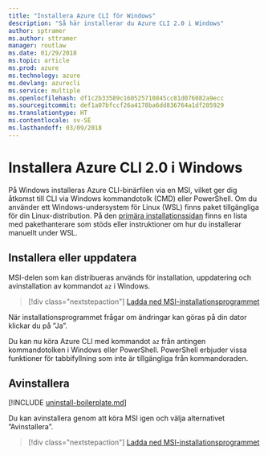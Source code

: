 ```yaml
---
title: "Installera Azure CLI för Windows"
description: "Så här installerar du Azure CLI 2.0 i Windows"
author: sptramer
ms.author: sttramer
manager: routlaw
ms.date: 01/29/2018
ms.topic: article
ms.prod: azure
ms.technology: azure
ms.devlang: azurecli
ms.service: multiple
ms.openlocfilehash: df1c2b33589c160525710845cc81d076082a9ecc
ms.sourcegitcommit: def1a07bfccf26a4178ba6dd836764a1df205929
ms.translationtype: HT
ms.contentlocale: sv-SE
ms.lasthandoff: 03/09/2018
---
```

# <a name="install-azure-cli-20-on-windows"></a>Installera Azure CLI 2.0 i Windows

På Windows installeras Azure CLI-binärfilen via en MSI, vilket ger dig åtkomst till CLI via Windows kommandotolk (CMD) eller PowerShell.
Om du använder ett Windows-undersystem för Linux (WSL) finns paket tillgängliga för din Linux-distribution. På den [primära installationssidan](install-azure-cli.md) finns en lista med pakethanterare som stöds eller instruktioner om hur du installerar manuellt under WSL.

## <a name="install-or-update"></a>Installera eller uppdatera

MSI-delen som kan distribueras används för installation, uppdatering och avinstallation av kommandot `az` i Windows.

> [!div class="nextstepaction"]
> [Ladda ned MSI-installationsprogrammet](https://aka.ms/installazurecliwindows)

När installationsprogrammet frågar om ändringar kan göras på din dator klickar du på ”Ja”.

Du kan nu köra Azure CLI med kommandot `az` från antingen kommandotolken i Windows eller PowerShell. PowerShell erbjuder vissa funktioner för tabbifyllning som inte är tillgängliga från kommandoraden.

## <a name="uninstall"></a>Avinstallera

[!INCLUDE [uninstall-boilerplate.md](includes/uninstall-boilerplate.md)]

Du kan avinstallera genom att köra MSI igen och välja alternativet ”Avinstallera”.

> [!div class="nextstepaction"]
> [Ladda ned MSI-installationsprogrammet](https://aka.ms/installazurecliwindows)
